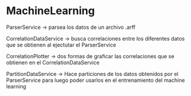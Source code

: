 # MachineLearning

ParserService -> parsea los datos de un archivo .arff

CorrelationDataService -> busca correlaciones entre los diferentes datos que se obtienen al ejectutar el ParserService

CorrelationPlotter -> dos formas de graficar las correlaciones que se obtienen en el CorrelationDataService

PartitionDataService -> Hace particiones de los datos obtenidos por el ParserService para luego poder usarlos en el entrenamiento del machine learning